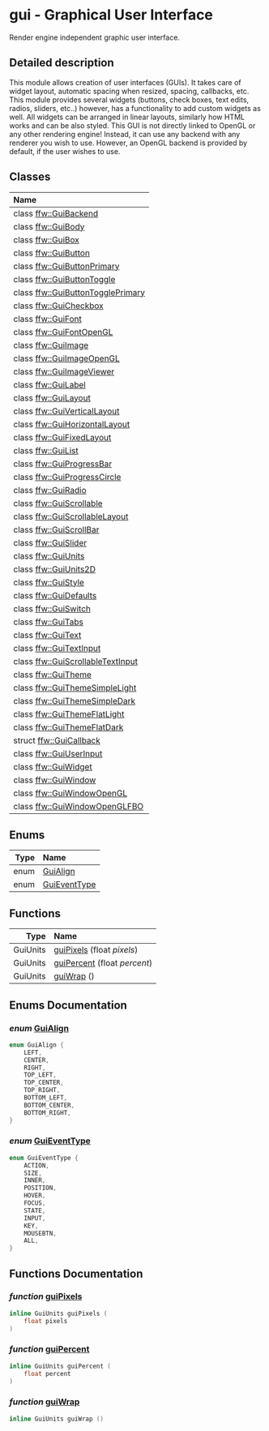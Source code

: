 gui - Graphical User Interface
===================================

Render engine independent graphic user interface. 

## Detailed description

This module allows creation of user interfaces (GUIs). It takes care of widget layout, automatic spacing when resized, spacing, callbacks, etc. This module provides several widgets (buttons, check boxes, text edits, radios, sliders, etc..) however, has a functionality to add custom widgets as well. All widgets can be arranged in linear layouts, similarly how HTML works and can be also styled. This GUI is not directly linked to OpenGL or any other rendering engine! Instead, it can use any backend with any renderer you wish to use. However, an OpenGL backend is provided by default, if the user wishes to use. 


## Classes

| Name |
|:-----|
| class [ffw::GuiBackend](ffw_GuiBackend.html) |
| class [ffw::GuiBody](ffw_GuiBody.html) |
| class [ffw::GuiBox](ffw_GuiBox.html) |
| class [ffw::GuiButton](ffw_GuiButton.html) |
| class [ffw::GuiButtonPrimary](ffw_GuiButtonPrimary.html) |
| class [ffw::GuiButtonToggle](ffw_GuiButtonToggle.html) |
| class [ffw::GuiButtonTogglePrimary](ffw_GuiButtonTogglePrimary.html) |
| class [ffw::GuiCheckbox](ffw_GuiCheckbox.html) |
| class [ffw::GuiFont](ffw_GuiFont.html) |
| class [ffw::GuiFontOpenGL](ffw_GuiFontOpenGL.html) |
| class [ffw::GuiImage](ffw_GuiImage.html) |
| class [ffw::GuiImageOpenGL](ffw_GuiImageOpenGL.html) |
| class [ffw::GuiImageViewer](ffw_GuiImageViewer.html) |
| class [ffw::GuiLabel](ffw_GuiLabel.html) |
| class [ffw::GuiLayout](ffw_GuiLayout.html) |
| class [ffw::GuiVerticalLayout](ffw_GuiVerticalLayout.html) |
| class [ffw::GuiHorizontalLayout](ffw_GuiHorizontalLayout.html) |
| class [ffw::GuiFixedLayout](ffw_GuiFixedLayout.html) |
| class [ffw::GuiList](ffw_GuiList.html) |
| class [ffw::GuiProgressBar](ffw_GuiProgressBar.html) |
| class [ffw::GuiProgressCircle](ffw_GuiProgressCircle.html) |
| class [ffw::GuiRadio](ffw_GuiRadio.html) |
| class [ffw::GuiScrollable](ffw_GuiScrollable.html) |
| class [ffw::GuiScrollableLayout](ffw_GuiScrollableLayout.html) |
| class [ffw::GuiScrollBar](ffw_GuiScrollBar.html) |
| class [ffw::GuiSlider](ffw_GuiSlider.html) |
| class [ffw::GuiUnits](ffw_GuiUnits.html) |
| class [ffw::GuiUnits2D](ffw_GuiUnits2D.html) |
| class [ffw::GuiStyle](ffw_GuiStyle.html) |
| class [ffw::GuiDefaults](ffw_GuiDefaults.html) |
| class [ffw::GuiSwitch](ffw_GuiSwitch.html) |
| class [ffw::GuiTabs](ffw_GuiTabs.html) |
| class [ffw::GuiText](ffw_GuiText.html) |
| class [ffw::GuiTextInput](ffw_GuiTextInput.html) |
| class [ffw::GuiScrollableTextInput](ffw_GuiScrollableTextInput.html) |
| class [ffw::GuiTheme](ffw_GuiTheme.html) |
| class [ffw::GuiThemeSimpleLight](ffw_GuiThemeSimpleLight.html) |
| class [ffw::GuiThemeSimpleDark](ffw_GuiThemeSimpleDark.html) |
| class [ffw::GuiThemeFlatLight](ffw_GuiThemeFlatLight.html) |
| class [ffw::GuiThemeFlatDark](ffw_GuiThemeFlatDark.html) |
| struct [ffw::GuiCallback](ffw_GuiCallback.html) |
| class [ffw::GuiUserInput](ffw_GuiUserInput.html) |
| class [ffw::GuiWidget](ffw_GuiWidget.html) |
| class [ffw::GuiWindow](ffw_GuiWindow.html) |
| class [ffw::GuiWindowOpenGL](ffw_GuiWindowOpenGL.html) |
| class [ffw::GuiWindowOpenGLFBO](ffw_GuiWindowOpenGLFBO.html) |


## Enums

| Type | Name |
| -------: | :------- |
| enum | [GuiAlign](#38e5cadb) |
| enum | [GuiEventType](#8b540a94) |


## Functions

| Type | Name |
| -------: | :------- |
|  GuiUnits | [guiPixels](#66baed55) (float _pixels_)  |
|  GuiUnits | [guiPercent](#3107a022) (float _percent_)  |
|  GuiUnits | [guiWrap](#9eb691c9) ()  |


## Enums Documentation

### _enum_ <a id="38e5cadb" href="#38e5cadb">GuiAlign</a>

```cpp
enum GuiAlign {
    LEFT,
    CENTER,
    RIGHT,
    TOP_LEFT,
    TOP_CENTER,
    TOP_RIGHT,
    BOTTOM_LEFT,
    BOTTOM_CENTER,
    BOTTOM_RIGHT,
}
```



### _enum_ <a id="8b540a94" href="#8b540a94">GuiEventType</a>

```cpp
enum GuiEventType {
    ACTION,
    SIZE,
    INNER,
    POSITION,
    HOVER,
    FOCUS,
    STATE,
    INPUT,
    KEY,
    MOUSEBTN,
    ALL,
}
```





## Functions Documentation

### _function_ <a id="66baed55" href="#66baed55">guiPixels</a>

```cpp
inline GuiUnits guiPixels (
    float pixels
) 
```



### _function_ <a id="3107a022" href="#3107a022">guiPercent</a>

```cpp
inline GuiUnits guiPercent (
    float percent
) 
```



### _function_ <a id="9eb691c9" href="#9eb691c9">guiWrap</a>

```cpp
inline GuiUnits guiWrap () 
```





